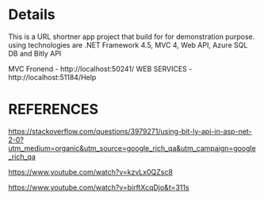 # Details
This is a URL shortner app project that build for for demonstration purpose. using technologies are .NET Framework 4.5, MVC 4, Web API, Azure SQL DB and Bitly API

MVC Fronend - http://localhost:50241/
WEB SERVICES - http://localhost:51184/Help

# REFERENCES
https://stackoverflow.com/questions/3979271/using-bit-ly-api-in-asp-net-2-0?utm_medium=organic&utm_source=google_rich_qa&utm_campaign=google_rich_qa

https://www.youtube.com/watch?v=kzvLx0QZsc8

https://www.youtube.com/watch?v=birftXcqDjo&t=311s
